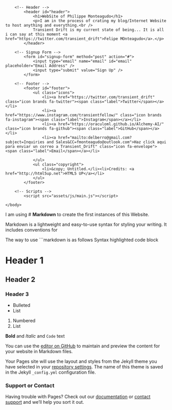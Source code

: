 <html>
	<head>
		<title>Transient Drift!!! by FELIPE MONTEAGUDO</title>
		<meta charset="utf-8" />
		<meta name="viewport" content="width=device-width, initial-scale=1, user-scalable=no" />
		<link rel="stylesheet" href="assets/css/main.css" />
	</head>
	<body class="is-preload">

		<!-- Header -->
			<header id="header">
				<h1>WebSite of Philippe Monteagudo</h1>
				<p>I am in the process of crating my blog/Internet Website to host anything and everything.<br />
				Transient Drift is my current state of being... It is all i can say at this moment <a href="https://twitter.com/transient_drift">Felipe MOnteagudo</a>.</p>
			</header>

		<!-- Signup Form -->
			<form id="signup-form" method="post" action="#">
				<input type="email" name="email" id="email" placeholder="Email Address" />
				<input type="submit" value="Sign Up" />
			</form>

		<!-- Footer -->
			<footer id="footer">
				<ul class="icons">
					<li><a href="https://twitter.com/transient_drift" class="icon brands fa-twitter"><span class="label">Twitter</span></a></li>
					<li><a href="https://www.instagram.com/transientfellow/" class="icon brands fa-instagram"><span class="label">Instagram</span></a></li>
					<li><a href="https://oraculoml.github.io/Alchemy-AI/" class="icon brands fa-github"><span class="label">GitHub</span></a></li>
					<li><a href="mailto:delberro@gmail.com?subject=Inquiries and Sales&CC=fmonteagudo@outlook.com">Haz click aqui para enviar un correo a Transient_Drift" class="icon fa-envelope"><span class="label">Email</span></a></li>

				</ul>
				<ul class="copyright">
					<li>&copy; Untitled.</li><li>Credits: <a href="http://html5up.net">HTML5 UP</a></li>
				</ul>
			</footer>

		<!-- Scripts -->
			<script src="assets/js/main.js"></script>

	</body>
</html>


I am using # **Markdown** to create the first instances of this Website. 

Markdown is a lightweight and easy-to-use syntax for styling your writing. It includes conventions for

The way to use ```markdown is as follows
Syntax highlighted code block

# Header 1
## Header 2
### Header 3

- Bulleted
- List

1. Numbered
2. List

**Bold** and _Italic_ and `Code` text


You can use the [editor on GitHub](https://github.com/OraculoML/Alchemy/edit/master/index.md) to maintain and preview the content for your website in Markdown files.

Your Pages site will use the layout and styles from the Jekyll theme you have selected in your [repository settings](https://github.com/OraculoML/Alchemy/settings). The name of this theme is saved in the Jekyll `_config.yml` configuration file.

### Support or Contact

Having trouble with Pages? Check out our [documentation](https://help.github.com/categories/github-pages-basics/) or [contact support](https://github.com/contact) and we’ll help you sort it out.
